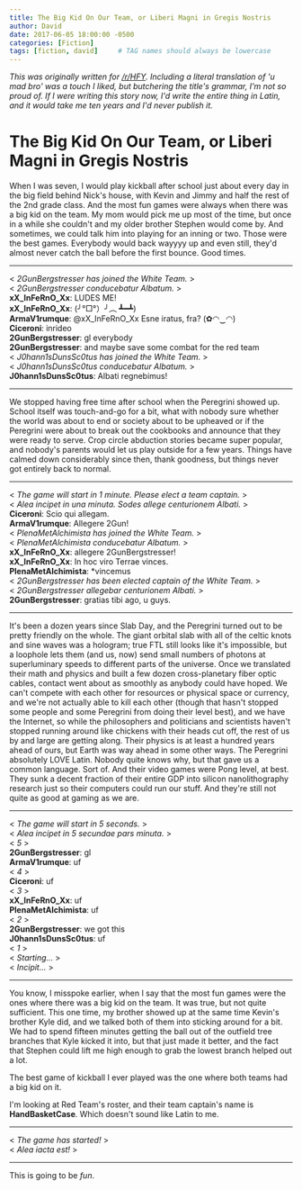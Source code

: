 ```yaml
---
title: The Big Kid On Our Team, or Liberi Magni in Gregis Nostris
author: David
date: 2017-06-05 18:00:00 -0500
categories: [Fiction]
tags: [fiction, david]     # TAG names should always be lowercase
---
```


<div style="display:none;">From /r/HFY, a slice of life in a future where aliens and humans have made it through First Contact and share the same Internet.  Includes small doses of Latin, kickball, and co-op multiplayer games.</div>

*This was originally written for [/r/HFY](https://old.reddit.com/r/HFY/comments/6fezf4/oc_the_big_kid_on_our_team_or_liberi_magni_in/).  Including a literal translation of 'u mad bro' was a touch I liked, but butchering the title's grammar, I'm not so proud of.  If I were writing this story now, I'd write the entire thing in Latin, and it would take me ten years and I'd never publish it.*

# The Big Kid On Our Team, or Liberi Magni in Gregis Nostris

When I was seven, I would play kickball after school just about every day in the big field behind Nick's house, with Kevin and Jimmy and half the rest of the 2nd grade class.  And the most fun games were always when there was a big kid on the team.  My mom would pick me up most of the time, but once in a while she couldn't and my older brother Stephen would come by.  And sometimes, we could talk him into playing for an inning or two.  Those were the best games.  Everybody would back wayyyy up and even still, they'd almost never catch the ball before the first bounce.  Good times.
____

< *2GunBergstresser has joined the White Team.* >  
< *2GunBergstresser conducebatur Albatum.* >  
**xX_InFeRnO_Xx**: LUDES ME!  
**xX_InFeRnO_Xx**: (╯°□°）╯︵ ┻━┻)  
**ArmaV1rumque**: @xX_InFeRnO_Xx Esne iratus, fra?  (✿◠‿◠)  
**Ciceroni**: inrideo  
**2GunBergstresser**: gl everybody  
**2GunBergstresser**: and maybe save some combat for the red team  
< *J0hann1sDunsSc0tus has joined the White Team.* >  
< *J0hann1sDunsSc0tus conducebatur Albatum.* >  
**J0hann1sDunsSc0tus**: Albati regnebimus!  
____

We stopped having free time after school when the Peregrini showed up.  School itself was touch-and-go for a bit, what with nobody sure whether the world was about to end or society about to be upheaved or if the Peregrini were about to break out the cookbooks and announce that they were ready to serve.  Crop circle abduction stories became super popular, and nobody's parents would let us play outside for a few years.  Things have calmed down considerably since then, thank goodness, but things never got entirely back to normal.
____

< *The game will start in 1 minute.  Please elect a team captain.* >  
< *Alea incipet in una minuta.  Sodes allege centurionem Albati.* >  
**Ciceroni**: Scio qui allegam.  
**ArmaV1rumque**: Allegere 2Gun!   
< *PlenaMetAlchimista has joined the White Team.* >  
< *PlenaMetAlchimista conducebatur Albatum.* >  
**xX_InFeRnO_Xx**: allegere 2GunBergstresser!  
**xX_InFeRnO_Xx**: In hoc viro Terrae vinces.  
**PlenaMetAlchimista**: \*vincemus  
< *2GunBergstresser has been elected captain of the White Team.* >  
< *2GunBergstresser allegebar centurionem Albati.* >  
**2GunBergstresser**: gratias tibi ago, u guys.  
____

It's been a dozen years since Slab Day, and the Peregrini turned out to be pretty friendly on the whole.  The giant orbital slab with all of the celtic knots and sine waves was a hologram; true FTL still looks like it's impossible, but a loophole lets them (and us, now) send small numbers of photons at superluminary speeds to different parts of the universe.  Once we translated their math and physics and built a few dozen cross-planetary fiber optic cables, contact went about as smoothly as anybody could have hoped.  We can't compete with each other for resources or physical space or currency, and we're not actually able to kill each other (though that hasn't stopped some people and some Peregrini from doing their level best), and we have the Internet, so while the philosophers and politicians and scientists haven't stopped running around like chickens with their heads cut off, the rest of us by and large are getting along.  Their physics is at least a hundred years ahead of ours, but Earth was way ahead in some other ways.  The Peregrini absolutely LOVE Latin.  Nobody quite knows why, but that gave us a common language.  Sort of.  And their video games were Pong level, at best.  They sunk a decent fraction of their entire GDP into silicon nanolithography research just so their computers could run our stuff.  And they're still not quite as good at gaming as we are.
____

< *The game will start in 5 seconds.* >  
< *Alea incipet in 5 secundae pars minuta.* >  
< *5* >  
**2GunBergstresser**: gl  
**ArmaV1rumque**: uf  
< *4* >  
**Ciceroni**: uf  
< *3* >  
**xX_InFeRnO_Xx**: uf  
**PlenaMetAlchimista**: uf  
< *2* >  
**2GunBergstresser**: we got this  
**J0hann1sDunsSc0tus**: uf  
< *1* >  
< *Starting...* >  
< *Incipit...* >  
____

You know, I misspoke earlier, when I say that the most fun games were the ones where there was a big kid on the team.  It was true, but not quite sufficient.  This one time, my brother showed up at the same time Kevin's brother Kyle did, and we talked both of them into sticking around for a bit.  We had to spend fifteen minutes getting the ball out of the outfield tree branches that Kyle kicked it into, but that just made it better, and the fact that Stephen could lift me high enough to grab the lowest branch helped out a lot.

The best game of kickball I ever played was the one where both teams had a big kid on it.

I'm looking at Red Team's roster, and their team captain's name is **HandBasketCase**.  Which doesn't sound like Latin to me.
____

< *The game has started!* >  
< *Alea iacta est!* >  
____

This is going to be *fun*.
